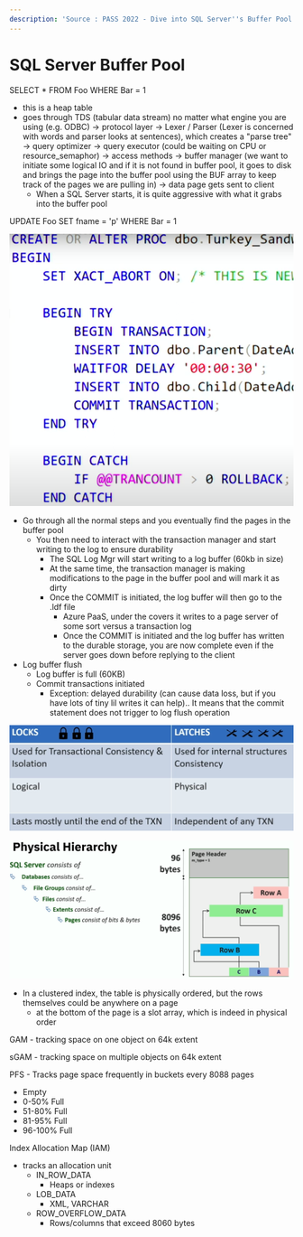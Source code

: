 ```yaml
---
description: 'Source : PASS 2022 - Dive into SQL Server''s Buffer Pool and Kill Wasted Space!'
---
```


# SQL Server Buffer Pool

SELECT \* FROM Foo WHERE Bar = 1&#x20;

* this is a heap table
* goes through TDS (tabular data stream) no matter what engine you are using (e.g. ODBC) -> protocol layer -> Lexer / Parser (Lexer is concerned with words and parser looks at sentences), which creates a "parse tree" -> query optimizer -> query executor (could be waiting on CPU or resource\_semaphor) -> access methods -> buffer manager (we want to initiate some logical IO and if it is not found in buffer pool, it goes to disk and brings the page into the buffer pool using the BUF array to keep track of the pages we are pulling in) -> data page gets sent to client
  * When a SQL Server starts, it is quite aggressive with what it grabs into the buffer pool

UPDATE Foo SET fname = 'p' WHERE Bar = 1

![](<../.gitbook/assets/image (4).png>)

* Go through all the normal steps and you eventually find the pages in the buffer pool
  * You then need to interact with the transaction manager and start writing to the log to ensure durability
    * The SQL Log Mgr will start writing to a log buffer (60kb in size)
    * At the same time, the transaction manager is making modifications to the page in the buffer pool and will mark it as dirty
    * Once the COMMIT is initiated, the log buffer will then go to the .ldf file
      * Azure PaaS, under the covers it writes to a page server of some sort versus a transaction log
      * Once the COMMIT is initiated and the log buffer has written to the durable storage, you are now complete even if the server goes down before replying to the client
* Log buffer flush
  * Log buffer is full (60KB)
  * Commit transactions initiated
    * Exception: delayed durability (can cause data loss, but if you have lots of tiny lil writes it can help).. It means that the commit statement does not trigger to log flush operation



![](../.gitbook/assets/image.png)



![](<../.gitbook/assets/image (5).png>)

* In a clustered index, the table is physically ordered, but the rows themselves could be anywhere on a page
  * at the bottom of the page is a slot array, which is indeed in physical order



GAM - tracking space on one object on 64k extent

sGAM - tracking space on multiple objects on 64k extent

PFS - Tracks page space frequently in buckets every 8088 pages

* Empty
* 0-50% Full
* 51-80% Full
* 81-95% Full
* 96-100% Full



Index Allocation Map (IAM)

* tracks an allocation unit
  * IN\_ROW\_DATA
    * Heaps or indexes
  * LOB\_DATA
    * XML, VARCHAR
  * ROW\_OVERFLOW\_DATA
    * Rows/columns that exceed 8060 bytes

